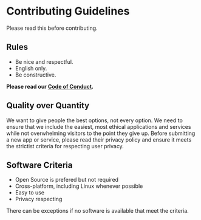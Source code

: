 # Contributing Guidelines

Please read this before contributing.

## Rules

- Be nice and respectful.
- English only.
- Be constructive.

**Please read our [Code of Conduct].**

## Quality over Quantity

We want to give people the best options, not every option. We need to ensure that we include the easiest, most ethical applications and services while not overwhelming visitors to the point they give up. Before submitting a new app or service, please read their privacy policy and ensure it meets the strictist criteria for respecting user privacy.

## Software Criteria

- Open Source is prefered but not required
- Cross-platform, including Linux whenever possible
- Easy to use
- Privacy respecting

There can be exceptions if no software is available that meet the criteria.


[Code of Conduct]: CODE_OF_CONDUCT.md